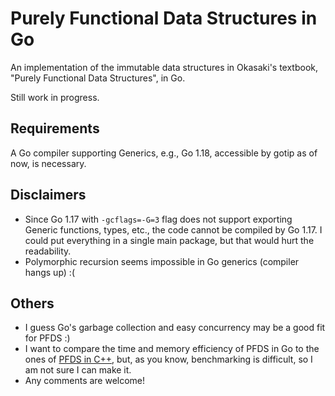 # Purely Functional Data Structures in Go
An implementation of the immutable data structures in Okasaki's textbook, "Purely Functional Data Structures", in Go.

Still work in progress.

## Requirements
A Go compiler supporting Generics, e.g., Go 1.18, accessible by gotip as of now, is necessary.

## Disclaimers
* Since Go 1.17 with `-gcflags=-G=3` flag does not support exporting Generic functions, types, etc., the code cannot be compiled by Go 1.17. I could put everything in a single main package, but that would hurt the readability.
* Polymorphic recursion seems impossible in Go generics (compiler hangs up) :(

## Others
* I guess Go's garbage collection and easy concurrency may be a good fit for PFDS :)
* I want to compare the time and memory efficiency of PFDS in Go to the ones of [PFDS in C++](https://github.com/takkyu2/purely-functional-data-structures), but, as you know, benchmarking is difficult, so I am not sure I can make it.
* Any comments are welcome!
